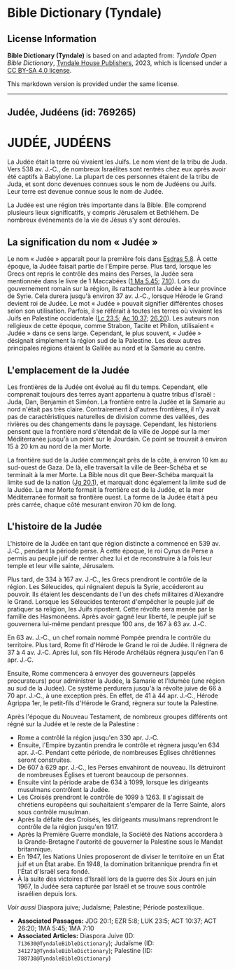 # Bible Dictionary (Tyndale)

## License Information

**Bible Dictionary (Tyndale)** is based on and adapted from: _Tyndale Open Bible Dictionary_, [Tyndale House Publishers](https://tyndaleopenresources.com/), 2023, which is licensed under a [CC BY-SA 4.0 license](https://creativecommons.org/licenses/by-sa/4.0/legalcode.en).

This markdown version is provided under the same license.



--------------------------------

## Judée, Judéens (id: 769265)

JUDÉE, JUDÉENS
==============

La Judée était la terre où vivaient les Juifs. Le nom vient de la tribu de Juda. Vers 538 av. J.‑C., de nombreux Israélites sont rentrés chez eux après avoir été captifs à Babylone. La plupart de ces personnes étaient de la tribu de Juda, et sont donc devenues connues sous le nom de Judéens ou Juifs. Leur terre est devenue connue sous le nom de Judée.

La Judée est une région très importante dans la Bible. Elle comprend plusieurs lieux significatifs, y compris Jérusalem et Bethléhem. De nombreux événements de la vie de Jésus s'y sont déroulés.

La signification du nom « Judée »
---------------------------------

Le nom « Judée » apparaît pour la première fois dans [Esdras 5\.8](https://ref.ly/Ezra5:8). À cette époque, la Judée faisait partie de l'Empire perse. Plus tard, lorsque les Grecs ont repris le contrôle des mains des Perses, la Judée sera mentionnée dans le livre de 1 Maccabées ([1 Ma 5\.45](https://ref.ly/1Macc5:45); [7\.10](https://ref.ly/1Macc7:10)). Lors du gouvernement romain sur la région, ils rattacheront la Judée à leur province de Syrie. Cela durera jusqu'à environ 37 av. J.‑C., lorsque Hérode le Grand devient roi de Judée. Le mot « Judée » pouvait signifier différentes choses selon son utilisation. Parfois, il se référait à toutes les terres où vivaient les Juifs en Palestine occidentale ([Lc 23\.5](https://ref.ly/Luke23:5); [Ac 10\.37](https://ref.ly/Acts10:37); [26\.20](https://ref.ly/Acts26:20)). Les auteurs non religieux de cette époque, comme Strabon, Tacite et Philon, utilisaient « Judée » dans ce sens large. Cependant, le plus souvent, « Judée » désignait simplement la région sud de la Palestine. Les deux autres principales régions étaient la Galilée au nord et la Samarie au centre.

L'emplacement de la Judée
-------------------------

Les frontières de la Judée ont évolué au fil du temps. Cependant, elle comprenait toujours des terres ayant appartenu à quatre tribus d'Israël : Juda, Dan, Benjamin et Siméon. La frontière entre la Judée et la Samarie au nord n'était pas très claire. Contrairement à d'autres frontières, il n'y avait pas de caractéristiques naturelles de division comme des vallées, des rivières ou des changements dans le paysage. Cependant, les historiens pensent que la frontière nord s'étendait de la ville de Joppé sur la mer Méditerranée jusqu'à un point sur le Jourdain. Ce point se trouvait à environ 15 à 20 km au nord de la mer Morte.

La frontière sud de la Judée commençait près de la côte, à environ 10 km au sud\-ouest de Gaza. De là, elle traversait la ville de Beer\-Schéba et se terminait à la mer Morte. La Bible nous dit que Beer\-Schéba marquait la limite sud de la nation ([Jg 20\.1](https://ref.ly/Judg20:1)), et marquait donc également la limite sud de la Judée. La mer Morte formait la frontière est de la Judée, et la mer Méditerranée formait sa frontière ouest. La forme de la Judée était à peu près carrée, chaque côté mesurant environ 70 km de long.

L'histoire de la Judée
----------------------

L'histoire de la Judée en tant que région distincte a commencé en 539 av. J.‑C., pendant la période perse. À cette époque, le roi Cyrus de Perse a permis au peuple juif de rentrer chez lui et de reconstruire à la fois leur temple et leur ville sainte, Jérusalem.

Plus tard, de 334 à 167 av. J.‑C., les Grecs prendront le contrôle de la région. Les Séleucides, qui régnaient depuis la Syrie, accéderont au pouvoir. Ils étaient les descendants de l'un des chefs militaires d'Alexandre le Grand. Lorsque les Séleucides tenteront d'empêcher le peuple juif de pratiquer sa religion, les Juifs ripostent. Cette révolte sera menée par la famille des Hasmonéens. Après avoir gagné leur liberté, le peuple juif se gouvernera lui\-même pendant presque 100 ans, de 167 à 63 av. J.‑C.

En 63 av. J.‑C., un chef romain nommé Pompée prendra le contrôle du territoire. Plus tard, Rome fit d'Hérode le Grand le roi de Judée. Il régnera de 37 à 4 av. J.‑C. Après lui, son fils Hérode Archélaüs régnera jusqu'en l'an 6 apr. J.‑C.

Ensuite, Rome commencera à envoyer des gouverneurs (appelés procurateurs) pour administrer la Judée, la Samarie et l'Idumée (une région au sud de la Judée). Ce système perdurera jusqu'à la révolte juive de 66 à 70 apr. J.‑C., à une exception près. En effet, de 41 à 44 apr. J.‑C., Hérode Agrippa 1er, le petit\-fils d'Hérode le Grand, règnera sur toute la Palestine.

Après l'époque du Nouveau Testament, de nombreux groupes différents ont régné sur la Judée et le reste de la Palestine :

* Rome a contrôlé la région jusqu'en 330 apr. J.‑C.
* Ensuite, l'Empire byzantin prendra le contrôle et règnera jusqu'en 634 apr. J.‑C. Pendant cette période, de nombreuses Églises chrétiennes seront construites.
* De 607 à 629 apr. J.‑C., les Perses envahiront de nouveau. Ils détruiront de nombreuses Églises et tueront beaucoup de personnes.
* Ensuite vint la période arabe de 634 à 1099, lorsque les dirigeants musulmans contrôlent la Judée.
* Les Croisés prendront le contrôle de 1099 à 1263\. Il s'agissait de chrétiens européens qui souhaitaient s'emparer de la Terre Sainte, alors sous contrôle musulman.
* Après la défaite des Croisés, les dirigeants musulmans reprendront le contrôle de la région jusqu'en 1917\.
* Après la Première Guerre mondiale, la Société des Nations accordera à la Grande\-Bretagne l'autorité de gouverner la Palestine sous le Mandat britannique.
* En 1947, les Nations Unies proposeront de diviser le territoire en un État juif et un État arabe. En 1948, la domination britannique prendra fin et l'État d'Israël sera fondé.
* À la suite des victoires d'Israël lors de la guerre des Six Jours en juin 1967, la Judée sera capturée par Israël et se trouve sous contrôle israélien depuis lors.

*Voir aussi* Diaspora juive; Judaïsme; Palestine; Période postexilique.

* **Associated Passages:** JDG 20:1; EZR 5:8; LUK 23:5; ACT 10:37; ACT 26:20; 1MA 5:45; 1MA 7:10
* **Associated Articles:** Diaspora Juive (ID: `713630@TyndaleBibleDictionary`); Judaïsme (ID: `341271@TyndaleBibleDictionary`); Palestine (ID: `788738@TyndaleBibleDictionary`)

